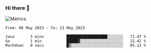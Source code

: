 ### Hi there 👋

![Metrics](https://github.com/radoapx/radoapx/blob/main/github-metrics.svg)

<!--START_SECTION:waka-->

```text
From: 06 May 2023 - To: 13 May 2023

Java       3 mins          ██████████████████░░░░░░░   72.47 %
Go         1 min           █████▓░░░░░░░░░░░░░░░░░░░   22.42 %
Markdown   0 secs          █▒░░░░░░░░░░░░░░░░░░░░░░░   05.12 %
```

<!--END_SECTION:waka-->

<!--
**radoapx/radoapx** is a ✨ _special_ ✨ repository because its `README.md` (this file) appears on your GitHub profile.

Here are some ideas to get you started:

- 🔭 I’m currently working on ...
- 🌱 I’m currently learning ...
- 👯 I’m looking to collaborate on ...
- 🤔 I’m looking for help with ...
- 💬 Ask me about ...
- 📫 How to reach me: ...
- 😄 Pronouns: ...
- ⚡ Fun fact: ...
-->
